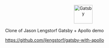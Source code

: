 <p align="center">
  <a href="https://www.gatsbyjs.org">
    <img alt="Gatsby" src="https://www.gatsbyjs.org/monogram.svg" width="60" />
  </a>
</p>

Clone of Jason Lengstorf Gatsby + Apollo demo

https://github.com/jlengstorf/gatsby-with-apollo
